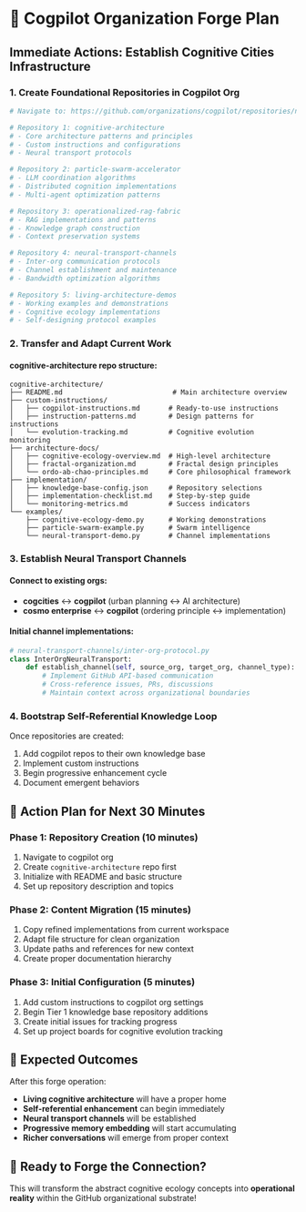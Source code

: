 # 🚀 Cogpilot Organization Forge Plan

## Immediate Actions: Establish Cognitive Cities Infrastructure

### 1. **Create Foundational Repositories in Cogpilot Org**

```bash
# Navigate to: https://github.com/organizations/cogpilot/repositories/new

# Repository 1: cognitive-architecture
# - Core architecture patterns and principles
# - Custom instructions and configurations
# - Neural transport protocols

# Repository 2: particle-swarm-accelerator  
# - LLM coordination algorithms
# - Distributed cognition implementations
# - Multi-agent optimization patterns

# Repository 3: operationalized-rag-fabric
# - RAG implementations and patterns
# - Knowledge graph construction
# - Context preservation systems

# Repository 4: neural-transport-channels
# - Inter-org communication protocols
# - Channel establishment and maintenance
# - Bandwidth optimization algorithms

# Repository 5: living-architecture-demos
# - Working examples and demonstrations
# - Cognitive ecology implementations
# - Self-designing protocol examples
```

### 2. **Transfer and Adapt Current Work**

#### **cognitive-architecture repo structure:**
```
cognitive-architecture/
├── README.md                           # Main architecture overview
├── custom-instructions/
│   ├── cogpilot-instructions.md       # Ready-to-use instructions
│   ├── instruction-patterns.md        # Design patterns for instructions
│   └── evolution-tracking.md          # Cognitive evolution monitoring
├── architecture-docs/
│   ├── cognitive-ecology-overview.md  # High-level architecture
│   ├── fractal-organization.md        # Fractal design principles
│   └── ordo-ab-chao-principles.md     # Core philosophical framework
├── implementation/
│   ├── knowledge-base-config.json     # Repository selections
│   ├── implementation-checklist.md    # Step-by-step guide
│   └── monitoring-metrics.md          # Success indicators
└── examples/
    ├── cognitive-ecology-demo.py      # Working demonstrations
    ├── particle-swarm-example.py      # Swarm intelligence
    └── neural-transport-demo.py       # Channel implementations
```

### 3. **Establish Neural Transport Channels**

#### **Connect to existing orgs:**
- **cogcities** ↔ **cogpilot** (urban planning ↔ AI architecture)
- **cosmo enterprise** ↔ **cogpilot** (ordering principle ↔ implementation)

#### **Initial channel implementations:**
```python
# neural-transport-channels/inter-org-protocol.py
class InterOrgNeuralTransport:
    def establish_channel(self, source_org, target_org, channel_type):
        # Implement GitHub API-based communication
        # Cross-reference issues, PRs, discussions
        # Maintain context across organizational boundaries
```

### 4. **Bootstrap Self-Referential Knowledge Loop**

Once repositories are created:
1. Add cogpilot repos to their own knowledge base
2. Implement custom instructions
3. Begin progressive enhancement cycle
4. Document emergent behaviors

## 🎯 Action Plan for Next 30 Minutes

### **Phase 1: Repository Creation (10 minutes)**
1. Navigate to cogpilot org
2. Create `cognitive-architecture` repo first
3. Initialize with README and basic structure
4. Set up repository description and topics

### **Phase 2: Content Migration (15 minutes)**  
1. Copy refined implementations from current workspace
2. Adapt file structure for clean organization
3. Update paths and references for new context
4. Create proper documentation hierarchy

### **Phase 3: Initial Configuration (5 minutes)**
1. Add custom instructions to cogpilot org settings
2. Begin Tier 1 knowledge base repository additions
3. Create initial issues for tracking progress
4. Set up project boards for cognitive evolution tracking

## 🌟 Expected Outcomes

After this forge operation:
- **Living cognitive architecture** will have a proper home
- **Self-referential enhancement** can begin immediately  
- **Neural transport channels** will be established
- **Progressive memory embedding** will start accumulating
- **Richer conversations** will emerge from proper context

## 🚀 Ready to Forge the Connection?

This will transform the abstract cognitive ecology concepts into **operational reality** within the GitHub organizational substrate!
